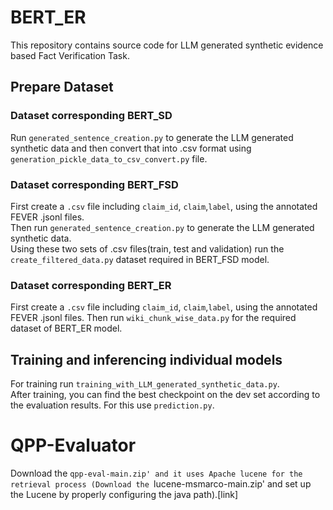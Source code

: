 # BERT_ER
This repository contains source code for LLM generated synthetic evidence based Fact Verification Task.

## Prepare Dataset 
### Dataset corresponding BERT_SD
Run `generated_sentence_creation.py` to generate the LLM generated synthetic data and then convert that into .csv format using `generation_pickle_data_to_csv_convert.py` file.

### Dataset corresponding BERT_FSD
First create a `.csv` file including `claim_id`, `claim`,`label`, using the annotated FEVER .jsonl files.<br> 
Then run `generated_sentence_creation.py` to generate the LLM generated synthetic data. <br> 
Using these two sets of .csv files(train, test and validation) run the `create_filtered_data.py` dataset required in BERT_FSD model.

### Dataset corresponding BERT_ER
First create a `.csv` file including `claim_id`, `claim`,`label`, using the annotated FEVER .jsonl files.<be>
Then run `wiki_chunk_wise_data.py` for the required dataset of BERT_ER model.

## Training and inferencing individual models
For training run `training_with_LLM_generated_synthetic_data.py`. <br> After training, you can find the best checkpoint on the dev set according to the evaluation results. For this use `prediction.py`.

# QPP-Evaluator
Download the `qpp-eval-main.zip' and it uses Apache lucene for the retrieval process (Download the `lucene-msmarco-main.zip' and set up the Lucene by properly configuring the java path).[link]
